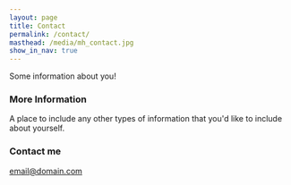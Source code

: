 ```yaml
---
layout: page
title: Contact
permalink: /contact/
masthead: /media/mh_contact.jpg
show_in_nav: true
---
```


Some information about you!

### More Information

A place to include any other types of information that you'd like to include about yourself.

### Contact me

[email@domain.com](mailto:email@domain.com)